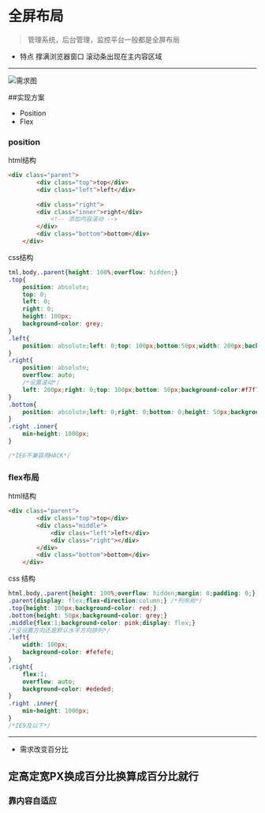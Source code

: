 # 全屏布局

> 管理系统，后台管理，监控平台一般都是全屏布局

- 特点
撑满浏览器窗口
滚动条出现在主内容区域

---
![需求图](http://i13.tietuku.com/e594739669258a24s.png)

##实现方案

- Position
- Flex

### position

html结构

```html
<div class="parent">
		<div class="top">top</div>
		<div class="left">left</div>
		
		<div class="right">
		<div class="inner">right</div>
            <!-- 添加内容滚动 -->
        </div>
		<div class="bottom">bottom</div>
	</div>
```

css结构

```css
tml,body,.parent{height: 100%;overflow: hidden;}
.top{
	position: absolute;
	top: 0;
	left: 0;
	right: 0;
	height: 100px;
	background-color: grey;
}
.left{
	position: absolute;left: 0;top: 100px;bottom:50px;width: 200px;background-color: #ededed;
}
.right{
	position: absolute;
	overflow: auto; 
	/*设置滚动*/
	left: 200px;right: 0;top: 100px;bottom: 50px;background-color:#f7f7f7;
}
.bottom{
	position: absolute;left: 0;right: 0;bottom: 0;height: 50px;background-color: #d6d6d6;
}
.right .inner{
	min-height: 1000px;
}

/*IE6不兼容用HACK*/
```
### flex布局

html结构

```html
<div class="parent">
		<div class="top">top</div>
		<div class="middle">
			<div class="left">left</div>
			<div class="right"></div>
		</div>
		<div class="bottom">bottom</div>
	</div>
```


css 结构

```css
html,body,.parent{height: 100%;overflow: hidden;margin: 0;padding: 0;}
.parent{display: flex;flex-direction:column;} /*列布局*/
.top{height: 100px;background-color: red;}
.bottom{height: 50px;background-color: grey;}
.middle{flex:1;background-color: pink;display: flex;}
/*没设置方向还是默认水平方向排列*/
.left{
	width: 100px;
	background-color: #fefefe;
}
.right{
	flex:1;
	overflow: auto;
	background-color: #ededed;
}
.right .inner{
	min-height: 1000px; 
}
/*IE9及以下*/
```
---

- 需求改变百分比

定高定宽PX换成百分比换算成百分比就行
--


### 靠内容自适应



